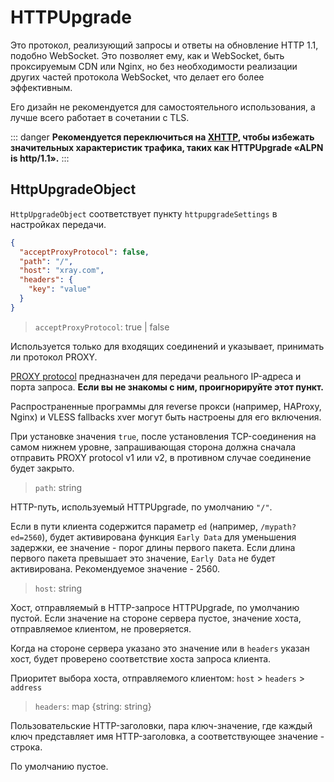# HTTPUpgrade

Это протокол, реализующий запросы и ответы на обновление HTTP 1.1, подобно WebSocket. Это позволяет ему, как и WebSocket, быть проксируемым CDN или Nginx, но без необходимости реализации других частей протокола WebSocket, что делает его более эффективным.

Его дизайн не рекомендуется для самостоятельного использования, а лучше всего работает в сочетании с TLS.

::: danger
**Рекомендуется переключиться на [XHTTP](https://github.com/XTLS/Xray-core/discussions/4113), чтобы избежать значительных характеристик трафика, таких как HTTPUpgrade «ALPN is http/1.1».**
:::

## HttpUpgradeObject

`HttpUpgradeObject` соответствует пункту `httpupgradeSettings` в настройках передачи.

```json
{
  "acceptProxyProtocol": false,
  "path": "/",
  "host": "xray.com",
  "headers": {
    "key": "value"
  }
}
```

> `acceptProxyProtocol`: true | false

Используется только для входящих соединений и указывает, принимать ли протокол PROXY.

[PROXY protocol](https://www.haproxy.org/download/2.2/doc/proxy-protocol.txt) предназначен для передачи реального IP-адреса и порта запроса. **Если вы не знакомы с ним, проигнорируйте этот пункт.**

Распространенные программы для reverse прокси (например, HAProxy, Nginx) и VLESS fallbacks xver могут быть настроены для его включения.

При установке значения `true`, после установления TCP-соединения на самом нижнем уровне, запрашивающая сторона должна сначала отправить PROXY protocol v1 или v2, в противном случае соединение будет закрыто.

> `path`: string

HTTP-путь, используемый HTTPUpgrade, по умолчанию `"/"`.

Если в пути клиента содержится параметр `ed` (например, ```/mypath?ed=2560```), будет активирована функция `Early Data` для уменьшения задержки, ее значение - порог длины первого пакета. Если длина первого пакета превышает это значение, `Early Data` не будет активирована. Рекомендуемое значение - 2560.

> `host`: string

Хост, отправляемый в HTTP-запросе HTTPUpgrade, по умолчанию пустой. Если значение на стороне сервера пустое, значение хоста, отправляемое клиентом, не проверяется.

Когда на стороне сервера указано это значение или в `headers` указан хост, будет проверено соответствие хоста запроса клиента.

Приоритет выбора хоста, отправляемого клиентом: `host` > `headers` > `address`

> `headers`: map \{string: string\}

Пользовательские HTTP-заголовки, пара ключ-значение, где каждый ключ представляет имя HTTP-заголовка, а соответствующее значение - строка.

По умолчанию пустое.



